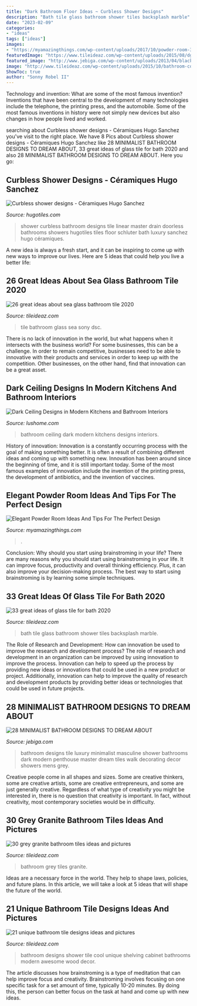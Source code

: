 ```yaml
---
title: "Dark Bathroom Floor Ideas ~ Curbless Shower Designs"
description: "Bath tile glass bathroom shower tiles backsplash marble"
date: "2023-02-09"
categories:
- "ideas"
tags: ["ideas"]
images:
- "https://myamazingthings.com/wp-content/uploads/2017/10/powder-room-3-.jpg"
featuredImage: "https://www.tileideaz.com/wp-content/uploads/2015/08/dgfbh.jpg"
featured_image: "http://www.jebiga.com/wp-content/uploads/2013/04/black-white-tile-luxury-bathroom.jpg"
image: "http://www.tileideaz.com/wp-content/uploads/2015/10/bathroom-cool-with-shower-wall-cabinet-drawers-green-plant-in-the-pot-open-shelving-towels-awesome-cool-white-bathroom-wall-cabinet-design-ideas.jpg"
ShowToc: true
author: "Sonny Robel II"
---
```



Technology and invention: What are some of the most famous invention?
Inventions that have been central to the development of many technologies include the telephone, the printing press, and the automobile. Some of the most famous inventions in history were not simply new devices but also changes in how people lived and worked.

	

		
searching about Curbless shower designs - Céramiques Hugo Sanchez you've visit to the right place. We have 8 Pics about Curbless shower designs - Céramiques Hugo Sanchez like 28 MINIMALIST BATHROOM DESIGNS TO DREAM ABOUT, 33 great ideas of glass tile for bath 2020 and also 28 MINIMALIST BATHROOM DESIGNS TO DREAM ABOUT. Here you go:
		
    
## Curbless Shower Designs - Céramiques Hugo Sanchez

<img loading=lazy src="http://www.hugotiles.com/wp-content/uploads/2014/03/stainless-steel-drain-grate.jpg" onerror="this.onerror=null;this.src='https://tse1.mm.bing.net/th?id=OIP.uR3kgCbHqORLfWhoX2Wt3wHaLH&amp;pid=15.1';" alt="Curbless shower designs - Céramiques Hugo Sanchez">

_Source: hugotiles.com_

>shower curbless bathroom designs tile linear master drain doorless bathrooms showers hugotiles tiles floor schluter bath luxury sanchez hugo céramiques. 

	

A new idea is always a fresh start, and it can be inspiring to come up with new ways to improve our lives. Here are 5 ideas that could help you live a better life: 

    
## 26 Great Ideas About Sea Glass Bathroom Tile 2020

<img loading=lazy src="https://www.tileideaz.com/wp-content/uploads/2015/08/534.jpg" onerror="this.onerror=null;this.src='https://tse2.mm.bing.net/th?id=OIP.lTvNK87CeThHI-BF19dxtgHaFj&amp;pid=15.1';" alt="26 great ideas about sea glass bathroom tile 2020">

_Source: tileideaz.com_

>tile bathroom glass sea sony dsc. 

	

There is no lack of innovation in the world, but what happens when it intersects with the business world? For some businesses, this can be a challenge. In order to remain competitive, businesses need to be able to innovative with their products and services in order to keep up with the competition. Other businesses, on the other hand, find that innovation can be a great asset.

    
## Dark Ceiling Designs In Modern Kitchens And Bathroom Interiors

<img loading=lazy src="https://www.lushome.com/wp-content/uploads/2019/06/dark-ceiling-designs-black-white-bathroom-6-1.jpg" onerror="this.onerror=null;this.src='https://tse2.mm.bing.net/th?id=OIP.2IRrFzZGsnrEFaZGQU1iVwAAAA&amp;pid=15.1';" alt="Dark Ceiling Designs in Modern Kitchens and Bathroom Interiors">

_Source: lushome.com_

>bathroom ceiling dark modern kitchens designs interiors. 

	

History of innovation:
Innovation is a constantly occurring process with the goal of making something better. It is often a result of combining different ideas and coming up with something new. Innovation has been around since the beginning of time, and it is still important today. Some of the most famous examples of innovation include the invention of the printing press, the development of antibiotics, and the invention of vaccines.

    
## Elegant Powder Room Ideas And Tips For The Perfect Design

<img loading=lazy src="https://myamazingthings.com/wp-content/uploads/2017/10/powder-room-3-.jpg" onerror="this.onerror=null;this.src='https://tse3.mm.bing.net/th?id=OIP.GeoB7LDJx8mRkSKZQQefpAHaLH&amp;pid=15.1';" alt="Elegant Powder Room Ideas And Tips For The Perfect Design">

_Source: myamazingthings.com_

>. 

	

Conclusion: Why should you start using brainstroming in your life?
There are many reasons why you should start using brainstroming in your life. It can improve focus, productivity and overall thinking efficiency. Plus, it can also improve your decision-making process. The best way to start using brainstroming is by learning some simple techniques.

    
## 33 Great Ideas Of Glass Tile For Bath 2020

<img loading=lazy src="https://www.tileideaz.com/wp-content/uploads/2015/08/dgfbh.jpg" onerror="this.onerror=null;this.src='https://tse1.mm.bing.net/th?id=OIP.ia_gWiWjRMvh8b_Coki-agHaNM&amp;pid=15.1';" alt="33 great ideas of glass tile for bath 2020">

_Source: tileideaz.com_

>bath tile glass bathroom shower tiles backsplash marble. 

	

The Role of Research and Development: How can innovation be used to improve the research and development process?
The role of research and development in an organization can be improved by using innovation to improve the process. Innovation can help to speed up the process by providing new ideas or innovations that could be used in a new product or project. Additionally, innovation can help to improve the quality of research and development products by providing better ideas or technologies that could be used in future projects.

    
## 28 MINIMALIST BATHROOM DESIGNS TO DREAM ABOUT

<img loading=lazy src="http://www.jebiga.com/wp-content/uploads/2013/04/black-white-tile-luxury-bathroom.jpg" onerror="this.onerror=null;this.src='https://tse4.mm.bing.net/th?id=OIP.bbbyJUBiZft4f_IiVC-ObAHaLI&amp;pid=15.1';" alt="28 MINIMALIST BATHROOM DESIGNS TO DREAM ABOUT">

_Source: jebiga.com_

>bathroom designs tile luxury minimalist masculine shower bathrooms dark modern penthouse master dream tiles walk decorating decor showers mens grey. 

	

Creative people come in all shapes and sizes. Some are creative thinkers, some are creative artists, some are creative entrepreneurs, and some are just generally creative. Regardless of what type of creativity you might be interested in, there is no question that creativity is important. In fact, without creativity, most contemporary societies would be in difficulty.

    
## 30 Grey Granite Bathroom Tiles Ideas And Pictures

<img loading=lazy src="http://www.tileideaz.com/wp-content/uploads/2015/08/0324.jpg" onerror="this.onerror=null;this.src='https://tse2.mm.bing.net/th?id=OIP.C5p4S5VVlTQ8PvZ6ux---QHaLH&amp;pid=15.1';" alt="30 grey granite bathroom tiles ideas and pictures">

_Source: tileideaz.com_

>bathroom grey tiles granite. 

	

Ideas are a necessary force in the world. They help to shape laws, policies, and future plans. In this article, we will take a look at 5 ideas that will shape the future of the world.

    
## 21 Unique Bathroom Tile Designs Ideas And Pictures

<img loading=lazy src="http://www.tileideaz.com/wp-content/uploads/2015/10/bathroom-cool-with-shower-wall-cabinet-drawers-green-plant-in-the-pot-open-shelving-towels-awesome-cool-white-bathroom-wall-cabinet-design-ideas.jpg" onerror="this.onerror=null;this.src='https://tse3.mm.bing.net/th?id=OIP.ZK7QzlxEd9a-AiLcRiueBgHaJ5&amp;pid=15.1';" alt="21 unique bathroom tile designs ideas and pictures">

_Source: tileideaz.com_

>bathroom designs shower tile cool unique shelving cabinet bathrooms modern awesome wood decor. 

	

The article discusses how brainstroming is a type of meditation that can help improve focus and creativity. Brainstroming involves focusing on one specific task for a set amount of time, typically 10-20 minutes. By doing this, the person can better focus on the task at hand and come up with new ideas.

